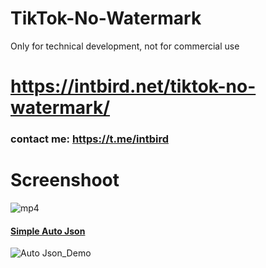 # TikTok-No-Watermark
Only for technical development, not for commercial use

# https://intbird.net/tiktok-no-watermark/

### contact me: https://t.me/intbird


# Screenshoot

![mp4](https://github.com/intbird/TikTok-No-Watermark/blob/main/tiktok.gif)






#### [Simple Auto Json](https://github.com/intbird/TikTok-No-Watermark/blob/main/tiktok_auto_step.json)

![Auto Json_Demo](https://github.com/intbird/TikTok-No-Watermark/blob/main/tiktok_auto_step.gif)
